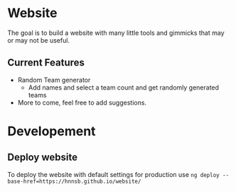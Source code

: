 # Website

The goal is to build a website with many little tools and gimmicks that may or may not be useful.

## Current Features

- Random Team generator
  - Add names and select a team count and get randomly generated teams
- More to come, feel free to add suggestions.

# Developement

## Deploy website

To deploy the website with default settings for production use `ng deploy --base-href=https://hnnsb.github.io/website/`
